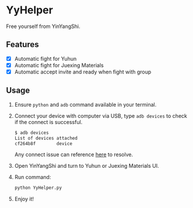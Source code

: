 # YyHelper

Free yourself from YinYangShi.

## Features

- [x] Automatic fight for Yuhun
- [x] Automatic fight for Juexing Materials
- [x] Automatic accept invite and ready when fight with group

## Usage

1. Ensure `python` and `adb` command available in your terminal.

2. Connect your device with computer via USB, type `adb devices` to check if the connect is successful.

    ```sh
    $ adb devices
    List of devices attached
    cf264b8f        device
    ```

    Any connect issue can reference [here][1] to resolve.

3. Open YinYangShi and turn to Yuhun or Juexing Materials UI.

4. Run command:

    ```sh
    python YyHelper.py
    ```

4. Enjoy it!

[1]: https://github.com/mzlogin/awesome-adb#%E8%AE%BE%E5%A4%87%E8%BF%9E%E6%8E%A5%E7%AE%A1%E7%90%86
